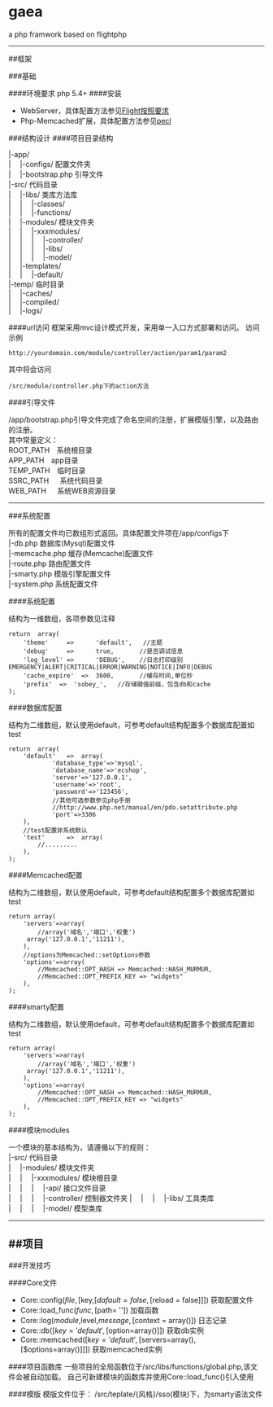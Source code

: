 # gaea
a php framwork based on flightphp

-------

##框架



###基础

####环境要求
php 5.4+
####安装
+ WebServer，具体配置方法参见[Flight按照要求](http://flightphp.com/install)
+ Php-Memcached扩展，具体配置方法参见[pecl](http://php.net/manual/zh/book.memcached.php)


###结构设计
####项目目录结构

|-app/	
|	&emsp;|-configs/	配置文件夹			
|	&emsp;|-bootstrap.php	引导文件			
|-src/		代码目录	
|	&emsp;|-libs/		类库方法库		
|	&emsp;|	&emsp;|-classes/		
|	&emsp;|	&emsp;|-functions/	
|	&emsp;|-modules/	模块文件夹			
|	&emsp;|	&emsp;|-xxxmodules/		
|	&emsp;|	&emsp;|	&emsp;|-controller/		
|	&emsp;|	&emsp;|	&emsp;|-libs/		
|	&emsp;|	&emsp;|	&emsp;|-model/		
|	&emsp;|-templates/		
|	&emsp;|	&emsp;|-default/		
|-temp/		临时目录	
|	&emsp;|-caches/		
|	&emsp;|-compiled/		
|	&emsp;|-logs/		


####url访问
框架采用mvc设计模式开发，采用单一入口方式部署和访问。
访问示例

    http://yourdomain.com/module/controller/action/param1/param2
    
其中将会访问

    /src/module/controller.php下的action方法
    
    
####引导文件

/app/bootstrap.php引导文件完成了命名空间的注册，扩展模版引擎，以及路由的注册。		
其中常量定义：		
ROOT_PATH&emsp;系统根目录		
APP_PATH&emsp;app目录			
TEMP_PATH&emsp;临时目录		
SSRC_PATH	&emsp; 系统代码目录		
WEB_PATH	&emsp; 系统WEB资源目录	

----	


###系统配置

所有的配置文件均已数组形式返回。具体配置文件项在/app/configs下			
|-db.php	数据库(Mysql)配置文件	
|-memcache.php		 缓存(Memcache)配置文件	
|-route.php		路由配置文件	
|-smarty.php	模版引擎配置文件	
|-system.php	系统配置文件	


####系统配置

结构为一维数组，各项参数见注释
    
    return  array(
    	'theme'     =>      'default',	 //主题
    	'debug'     =>      true,       //是否调试信息
    	'log_level' =>      'DEBUG',    //日志打印级别EMERGENCY|ALERT|CRITICAL|ERROR|WARNING|NOTICE|INFO|DEBUG
    	'cache_expire'  =>  3600,       //缓存时间,单位秒
    	'prefix'  =>  'sobey_',   //存储键值前缀，包含db和cache
    );    
    


####数据库配置

结构为二维数组，默认使用default，可参考default结构配置多个数据库配置如test

    
    return  array(
        'default'   =>  array(
                'database_type'=>'mysql',
                'database_name'=>'ecshop',
                'server'=>'127.0.0.1',
                'username'=>'root',
                'password'=>'123456',
                //其他可选参数参见php手册
                //http://www.php.net/manual/en/pdo.setattribute.php
                'port'=>3306
        ),
        //test配置非系统默认
        'test'		=>	array(
        	//.........
        ),
    );

####Memcached配置

结构为二维数组，默认使用default，可参考default结构配置多个数据库配置如test
    

    return array(
    	'servers'=>array(
        	//array('域名','端口','权重')
       	 array('127.0.0.1','11211'),
    	),
    	//options为Memcached::setOptions参数
    	'options'=>array(
    		//Memcached::OPT_HASH => Memcached::HASH_MURMUR,
    	 	//Memcached::OPT_PREFIX_KEY => "widgets"
    	),
    ); 
 
 
####smarty配置

结构为二维数组，默认使用default，可参考default结构配置多个数据库配置如test
    

    return array(
    	'servers'=>array(
        	//array('域名','端口','权重')
       	 array('127.0.0.1','11211'),
    	),
    	'options'=>array(
    		//Memcached::OPT_HASH => Memcached::HASH_MURMUR,
    	 	//Memcached::OPT_PREFIX_KEY => "widgets"
    	),
    ); 
    
    
 
####模块modules

一个模块的基本结构为，请遵循以下的规则：    		
|-src/		代码目录		
|	&emsp;|-modules/	模块文件夹				
|	&emsp;|	&emsp;|-xxxmodules/        	模块根目录        
|	&emsp;|	&emsp;|	&emsp;|-api/	接口文件目录	    
|	&emsp;|	&emsp;|	&emsp;|-controller/		控制器文件夹
|	&emsp;|	&emsp;|	&emsp;|-libs/		工具类库    
|	&emsp;|	&emsp;|	&emsp;|-model/	   模型类库   

 ----	
 		
 
##项目
----

###开发技巧

####Core文件

+ Core::config($file,[$key,[$dafault = false,[$reload = false]]])	获取配置文件
+ Core::load_func($func,[$path= '']) 加载函数	
+ Core::log($module,$level,$message,[$context = array()]) 日志记录
+ Core::db([$key='default',[$option=array()]]) 获取db实例
+ Core::memcached([$key='default',[$servers=array(),[$options=array()]]]) 获取memcached实例

####项目函数库
一些项目的全局函数位于/src/libs/functions/global.php,该文件会被自动加载。
自己可新建模块的函数库并使用Core::load_func()引入使用


####模版
模版文件位于： /src/teplate/{风格}/sso(模块)下，为smarty语法文件		    